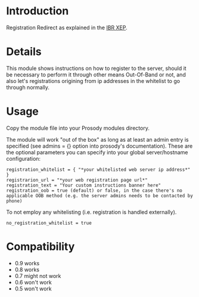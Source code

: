 # Introduction #

Registration Redirect as explained in the [IBR XEP](http://xmpp.org/extensions/xep-0077.html#redirect).

# Details #

This module shows instructions on how to register to the server, should it be necessary to perform it through other means Out-Of-Band or not, and also let's registrations origining from ip addresses in the whitelist to go through normally.

# Usage #

Copy the module file into your Prosody modules directory.

The module will work "out of the box" as long as at least an admin entry is specified (see admins = {} option into prosody's documentation).
These are the optional parameters you can specify into your global server/hostname configuration:
```
registration_whitelist = { "*your whitelisted web server ip address*" }
registrarion_url = "*your web registration page url*"
registration_text = "Your custom instructions banner here"
registration_oob = true (default) or false, in the case there's no applicable OOB method (e.g. the server admins needs to be contacted by phone)
```

To not employ any whitelisting (i.e. registration is handled externally).
```
no_registration_whitelist = true
```

# Compatibility #

  * 0.9 works
  * 0.8 works
  * 0.7 might not work
  * 0.6 won't work
  * 0.5 won't work